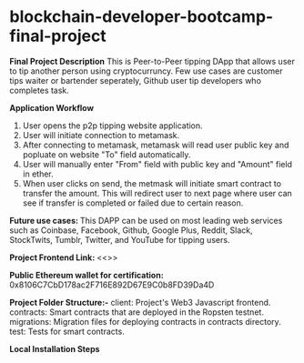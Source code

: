 # blockchain-developer-bootcamp-final-project
<B>Final Project Description</b>
This is Peer-to-Peer tipping DApp that allows user to tip another person using cryptocurruncy. 
Few use cases are customer tips waiter or bartender seperately, Github user tip developers who completes task.

<b>Application Workflow</b>
1. User opens the p2p tipping website application.
2. User will initiate connection to metamask.
3. After connecting to metamask, metamask will read user public key and popluate on website "To" field automatically.
4. User will manually enter "From" field with public key and "Amount" field in ether.
5. When user clicks on send, the metmask will initiate smart contract to transfer the amount. This will redirect user to next page where user can see if transfer is completed or failed due to certain reason.

<b>Future use cases: </b>
This DAPP can be used on most leading web services such as Coinbase, Facebook, Github, Google Plus, Reddit, Slack, StockTwits, Tumblr, Twitter, and YouTube for tipping users. 

<b>Project Frontend Link: </b> <<>>

<b>Public Ethereum wallet for certification: </b> 0x8106C7CbD178ac2F716E892D67E9C0b8FD39Da4D

<b>Project Folder Structure:-</b>
client: Project's Web3 Javascript frontend.
contracts: Smart contracts that are deployed in the Ropsten testnet.
migrations: Migration files for deploying contracts in contracts directory.
test: Tests for smart contracts.

<b>Local Installation Steps</b>


